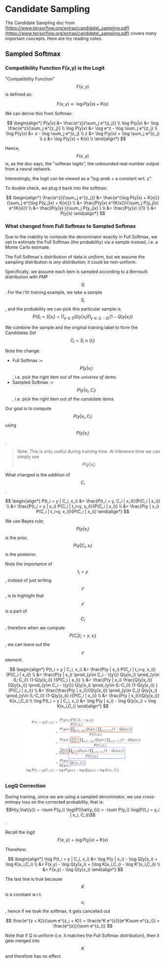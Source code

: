 # Candidate Sampling

The Candidate Sampling doc from [https://www.tensorflow.org/extras/candidate\_sampling.pdf](https://www.tensorflow.org/extras/candidate\_sampling.pdf) covers many important concepts. Here are my reading notes.

## Sampled Softmax

### Compatibility Function F(x,y) is the Logit

"Compatibility Function" $$F(x,y)$$ is defined as:

$$
F(x,y) \leftarrow \log P(y|x) + K(x)
$$

We can derive this from Softmax:

$$
\begin{align*}
P(y|x) &= \frac{e^z}{\sum_j e^{z_j}} \\
\log P(y|x) &= \log \frac{e^z}{\sum_j e^{z_j}} \\
\log P(y|x) &= \log e^z - \log \sum_j e^{z_j} \\
\log P(y|x) &= z - \log \sum_j e^{z_j} \\
z &= \log P(y|x) + \log \sum_j e^{z_j} \\
z &= \log P(y|x) + K(x) \\
\end{align*}
$$

Hence, $$F(x,y)$$ is, as the doc says, the "softmax logits", the unbounded real-number output from a neural network.

Interestingly, the logit can be viewed as a "log-prob + a constant wrt. y".

To double check, we plug it back into the softmax:

$$
\begin{align*}
\frac{e^z}{\sum_j e^{z_j}} 
&= \frac{e^{\log P(y|x) + K(x)}}{\sum_j e^{\log P(y_j|x) + K(x)}}  \\
&= \frac{P(y|x) e^{K(x)}}{\sum_j P(y_j|x) e^{K(x)}}  \\
&= \frac{P(y|x) }{\sum_j P(y_j|x) }  \\
&= \frac{P(y|x) }{1}  \\
&= P(y|x) 
\end{align*}
$$

### What changed from Full Softmax to Sampled Softmax

Due to the inability to compute the denominator exactly in Full Softmax, we opt to estimate the Full Softmax (the probability) via a sample instead, i.e. a Monte Carlo estimate.

The Full Softmax's distribution of data is _uniform,_ but we assume the sampling distribution is _any distribution_; it could be non-uniform.

Specifically, we assume each item is sampled according to a Bernoulli distribution with PMF $$Q$$. For the i'th training example, we take a sample $$S_i$$, and the probability we can pick this particular sample is $$P(S_i = S | x_i) = \prod_{y\in S}Q(y|x_i) \prod_{y\in(L-S)}(1-Q(y|x_i))$$

We combine the sample and the original training label to form the Candidates Set $$C_i = S_i \cup \{t_i\}$$

Note the change:

* Full Softmax := $$P(y|x_i)$$, i.e. pick the right item out of the _universe of items._
* Sampled Softmax := $$P(y|x_i,C_i)$$, i.e. pick the right item out of the _candidate items._

Our goal is to compute $$P(y|x_i,C_i)$$ using $$P(y|x_i)$$.

> Note: This is only useful during training time. At inference time we can simply use $$P(y|x_i)$$

What changed is the addition of $$C_i$$.&#x20;

$$
\begin{align*}
P(t_i = y | C_i, x_i) &= \frac{P(t_i = y, C_i | x_i)}{P(C_i | x_i)} \\
&= \frac{P(t_i = y | x_i) P(C_i | t_i=y, x_i)}{P(C_i | x_i)} \\
&= \frac{P(y | x_i) P(C_i | t_i=y, x_i)}{P(C_i | x_i)}
\end{align*}
$$

We use Bayes rule; $$P(y|x_i)$$ is the prior, $$P(y|C_i,x_i)$$ is the posterior.

Note the importance of $$t_i = y$$ , instead of just writing $$y$$, is to highlight that $$y$$ is a part of $$C_i$$, therefore when we compute $$P(C_i|t_i=y,x_i)$$, we can leave out the $$y$$ element.

$$
\begin{align*}
P(t_i = y | C_i, x_i) &= \frac{P(y | x_i) P(C_i | t_i=y, x_i)}{P(C_i | x_i)} \\
&= \frac{P(y | x_i) \prod_{y\in C_i - \{y\}} Q(y|x_i) \prod_{y\in (L-C_i)} (1-Q(y|x_i)) }{P(C_i | x_i)} \\
&= \frac{P(y | x_i) \frac{Q(y|x_i)}{Q(y|x_i)} \prod_{y\in C_i - \{y\}} Q(y|x_i) \prod_{y\in (L-C_i)} (1-Q(y|x_i)) }{P(C_i | x_i)} \\
&= \frac{\frac{P(y | x_i)}{Q(y|x_i)} \prod_{y\in C_i} Q(y|x_i) \prod_{y\in (L-C_i)} (1-Q(y|x_i)) }{P(C_i | x_i)} \\
&= \frac{P(y | x_i)}{Q(y|x_i)} K(x_i,C_i) \\
\log P(t_i = y | C_i, x_i) &= \log P(y | x_i) - \log Q(y|x_i) + \log K(x_i,C_i)
\end{align*}
$$

<figure><img src=".gitbook/assets/image (1).png" alt=""><figcaption></figcaption></figure>

### LogQ Correction

During training, since we are using a sampled denominator, we use cross-entropy loss on the corrected probability, that is: $$H(y,\hat{y}) = -\sum P(y_i) \log(P(\hat{y_i})) = -\sum P(y_i) \log(P(t_i = y_i | x_i, C_i))$$.

Recall the logit $$F(x,y) =\log P(y|x) + K(x)$$

Therefore:

$$
\begin{align*}
\log P(t_i = y | C_i, x_i) &= \log P(y | x_i) - \log Q(y|x_i) + \log K(x_i,C_i) \\
 &= F(x,y) - \log Q(y|x_i) + (\log K(x_i,C_i) - \log K'(x_i,C_i)) \\
 &= F(x,y) - \log Q(y|x_i)
\end{align*}
$$

The last line is true because $$K$$is a constant w.r.t. $$x_i$$, hence if we took the softmax, it gets cancelled out

$$
\frac{e^{z + K}}{\sum e^{z_i + K}} = \frac{e^K e^{z}}{e^K\sum e^{z_i}} = \frac{e^{z}}{\sum e^{z_i}}
$$

Note that if Q is uniform (i.e. it matches the Full Softmax distribution), then it gets merged into $$K$$ and therefore has no effect.





